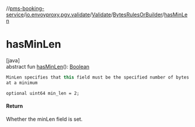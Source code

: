 //[pms-booking-service](../../../../index.md)/[io.envoyproxy.pgv.validate](../../index.md)/[Validate](../index.md)/[BytesRulesOrBuilder](index.md)/[hasMinLen](has-min-len.md)

# hasMinLen

[java]\
abstract fun [hasMinLen](has-min-len.md)(): [Boolean](https://kotlinlang.org/api/core/kotlin-stdlib/kotlin/-boolean/index.html)

```kotlin
MinLen specifies that this field must be the specified number of bytes
at a minimum

```
`optional uint64 min_len = 2;`

#### Return

Whether the minLen field is set.